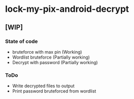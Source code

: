 # lock-my-pix-android-decrypt


## [**WIP**]

### State of code

* bruteforce with max pin (Working)
* Wordlist bruteforce (Partially working)
* Decrypt with password (Partially working)


### ToDo

* Write decrypted files to output
* Print password bruteforced from wordlist


